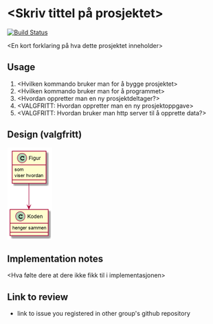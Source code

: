# <Skriv tittel på prosjektet>

[![Build Status](https://travis-ci.com/Westerdals/pgr203-assignment-3-iaffs.svg?token=142TxL5hMPVBB9ybKETZ&branch=master)](https://travis-ci.com/Westerdals/prosjektnavn)

<En kort forklaring på hva dette prosjektet inneholder>

## Usage

1. <Hvilken kommando bruker man for å bygge prosjektet>
2. <Hvilken kommando bruker man for å programmet>
3. <Hvordan oppretter man en ny prosjektdeltager?>
4. <VALGFRITT: Hvordan oppretter man en ny prosjektoppgave>
5. <VALGFRITT: Hvordan bruker man http server til å opprette data?> 
 
 ## Design (valgfritt)
 
![Design](./doc/design.png)

 ## Implementation notes
 
<Hva gjorde dere godt i implementasjonen>

<Hva følte dere at dere ikke fikk til i implementasjonen>

## Link to review

* link to issue you registered in other group's github repository
